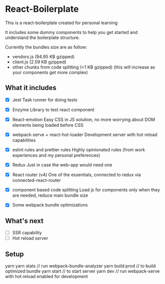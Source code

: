 # React-Boilerplate
This is a react-boilerplate created for personal learning

It includes some dummy components to help you get started and understand the boilerplate structure.

Currently the bundles size are as follow:
- vendors.js (94.95 KB gzipped)
- client.js (2.59 KB gzipped)
- other chunks from code splitting (<1 KB gzipped) (this will increase as your components get more complex)

## What it includes
- [x] Jest
  Task runner for doing tests
- [x] Enzyme
  Library to test react component
- [x] React-emotion
  Easy CSS in JS solution, no more worrying about DOM elements being loaded before CSS
- [x] webpack-serve + react-hot-loader
  Development server with hot reload capabilities
- [x] eslint rules and prettier rules
  Highly opinionated rules (from work experiences and my personal preferences)
- [x] Redux
  Just in case the web-app would need one
- [x] React router (v4)
  One of the essentials, connected to redux via connected-react-router
- [x] component based code splitting 
  Load js for components only when they are needed, reduce main bundle size
- [x] Some webpack bundle optimizations 


## What's next
- [ ] SSR capability
- [ ] Hot reload server

## Setup
yarn
yarn stats      // run webpack-bundle-analyzer
yarn build:prod // to build optimized bundle
yarn start      // to start server
yarn dev        // run webpack-serve with hot reload enabled for development

 